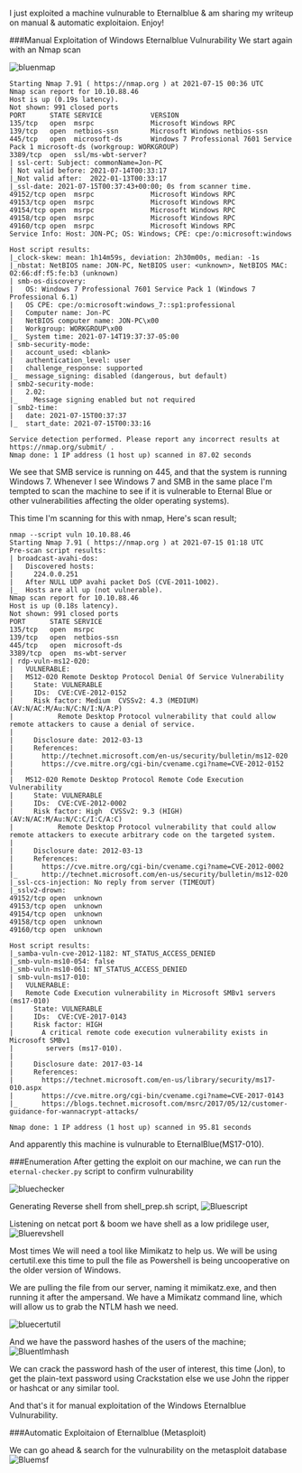 I just exploited a machine vulnurable to Eternalblue & am sharing my writeup on manual & automatic exploitaion. Enjoy!


###Manual Exploitation of Windows Eternalblue Vulnurability 
We start again with an Nmap scan 


![bluenmap](https://user-images.githubusercontent.com/64267672/125712269-7fb1a602-73dd-4f6f-8f98-49c800abe00d.png)

```nmap -A 10.10.88.46
Starting Nmap 7.91 ( https://nmap.org ) at 2021-07-15 00:36 UTC
Nmap scan report for 10.10.88.46
Host is up (0.19s latency).
Not shown: 991 closed ports
PORT      STATE SERVICE            VERSION
135/tcp   open  msrpc              Microsoft Windows RPC
139/tcp   open  netbios-ssn        Microsoft Windows netbios-ssn
445/tcp   open  microsoft-ds       Windows 7 Professional 7601 Service Pack 1 microsoft-ds (workgroup: WORKGROUP)
3389/tcp  open  ssl/ms-wbt-server?
| ssl-cert: Subject: commonName=Jon-PC
| Not valid before: 2021-07-14T00:33:17
|_Not valid after:  2022-01-13T00:33:17
|_ssl-date: 2021-07-15T00:37:43+00:00; 0s from scanner time.
49152/tcp open  msrpc              Microsoft Windows RPC
49153/tcp open  msrpc              Microsoft Windows RPC
49154/tcp open  msrpc              Microsoft Windows RPC
49158/tcp open  msrpc              Microsoft Windows RPC
49160/tcp open  msrpc              Microsoft Windows RPC
Service Info: Host: JON-PC; OS: Windows; CPE: cpe:/o:microsoft:windows

Host script results:
|_clock-skew: mean: 1h14m59s, deviation: 2h30m00s, median: -1s
|_nbstat: NetBIOS name: JON-PC, NetBIOS user: <unknown>, NetBIOS MAC: 02:66:df:f5:fe:b3 (unknown)
| smb-os-discovery: 
|   OS: Windows 7 Professional 7601 Service Pack 1 (Windows 7 Professional 6.1)
|   OS CPE: cpe:/o:microsoft:windows_7::sp1:professional
|   Computer name: Jon-PC
|   NetBIOS computer name: JON-PC\x00
|   Workgroup: WORKGROUP\x00
|_  System time: 2021-07-14T19:37:37-05:00
| smb-security-mode: 
|   account_used: <blank>
|   authentication_level: user
|   challenge_response: supported
|_  message_signing: disabled (dangerous, but default)
| smb2-security-mode: 
|   2.02: 
|_    Message signing enabled but not required
| smb2-time: 
|   date: 2021-07-15T00:37:37
|_  start_date: 2021-07-15T00:33:16

Service detection performed. Please report any incorrect results at https://nmap.org/submit/ .
Nmap done: 1 IP address (1 host up) scanned in 87.02 seconds
```

We see that SMB service is running on 445, and that the system is running Windows 7.  Whenever I see Windows 7 and SMB in the same place I'm tempted to scan the machine to see if it is vulnerable to Eternal Blue or other vulnerabilities affecting the older operating systems).

This time I'm scanning for this with nmap,
Here's scan result;

```
nmap --script vuln 10.10.88.46
Starting Nmap 7.91 ( https://nmap.org ) at 2021-07-15 01:18 UTC
Pre-scan script results:
| broadcast-avahi-dos: 
|   Discovered hosts:
|     224.0.0.251
|   After NULL UDP avahi packet DoS (CVE-2011-1002).
|_  Hosts are all up (not vulnerable).
Nmap scan report for 10.10.88.46
Host is up (0.18s latency).
Not shown: 991 closed ports
PORT      STATE SERVICE
135/tcp   open  msrpc
139/tcp   open  netbios-ssn
445/tcp   open  microsoft-ds
3389/tcp  open  ms-wbt-server
| rdp-vuln-ms12-020: 
|   VULNERABLE:
|   MS12-020 Remote Desktop Protocol Denial Of Service Vulnerability
|     State: VULNERABLE
|     IDs:  CVE:CVE-2012-0152
|     Risk factor: Medium  CVSSv2: 4.3 (MEDIUM) (AV:N/AC:M/Au:N/C:N/I:N/A:P)
|           Remote Desktop Protocol vulnerability that could allow remote attackers to cause a denial of service.
|           
|     Disclosure date: 2012-03-13
|     References:
|       http://technet.microsoft.com/en-us/security/bulletin/ms12-020
|       https://cve.mitre.org/cgi-bin/cvename.cgi?name=CVE-2012-0152
|   
|   MS12-020 Remote Desktop Protocol Remote Code Execution Vulnerability
|     State: VULNERABLE
|     IDs:  CVE:CVE-2012-0002
|     Risk factor: High  CVSSv2: 9.3 (HIGH) (AV:N/AC:M/Au:N/C:C/I:C/A:C)
|           Remote Desktop Protocol vulnerability that could allow remote attackers to execute arbitrary code on the targeted system.
|           
|     Disclosure date: 2012-03-13
|     References:
|       https://cve.mitre.org/cgi-bin/cvename.cgi?name=CVE-2012-0002
|_      http://technet.microsoft.com/en-us/security/bulletin/ms12-020
|_ssl-ccs-injection: No reply from server (TIMEOUT)
|_sslv2-drown: 
49152/tcp open  unknown
49153/tcp open  unknown
49154/tcp open  unknown
49158/tcp open  unknown
49160/tcp open  unknown

Host script results:
|_samba-vuln-cve-2012-1182: NT_STATUS_ACCESS_DENIED
|_smb-vuln-ms10-054: false
|_smb-vuln-ms10-061: NT_STATUS_ACCESS_DENIED
| smb-vuln-ms17-010: 
|   VULNERABLE:
|   Remote Code Execution vulnerability in Microsoft SMBv1 servers (ms17-010)
|     State: VULNERABLE
|     IDs:  CVE:CVE-2017-0143
|     Risk factor: HIGH
|       A critical remote code execution vulnerability exists in Microsoft SMBv1
|        servers (ms17-010).
|           
|     Disclosure date: 2017-03-14
|     References:
|       https://technet.microsoft.com/en-us/library/security/ms17-010.aspx
|       https://cve.mitre.org/cgi-bin/cvename.cgi?name=CVE-2017-0143
|_      https://blogs.technet.microsoft.com/msrc/2017/05/12/customer-guidance-for-wannacrypt-attacks/

Nmap done: 1 IP address (1 host up) scanned in 95.81 seconds
```
And apparently this machine is vulnurable to EternalBlue(MS17-010).

###Enumeration
After getting the exploit on our machine, we can run the ```eternal-checker.py``` script to confirm vulnurability 

![bluechecker](https://user-images.githubusercontent.com/64267672/125713974-8249bda5-cc76-4bfe-ab5b-24371f39f65f.png)

Generating Reverse shell from shell_prep.sh script,
![Bluescript](https://user-images.githubusercontent.com/64267672/125715717-f7419220-2721-4eff-bbf0-c3d69023365d.png)


Listening on netcat port & boom we have shell as a low pridilege user,
![Bluerevshell](https://user-images.githubusercontent.com/64267672/125716045-2bf5e755-cd4c-42bf-ad76-078e69ceb348.png)

Most times We will need a tool like Mimikatz to help us. We will be using certutil.exe this time to pull the file as Powershell is being uncooperative on the older version of Windows.

We are pulling the file from our server, naming it mimikatz.exe, and then running it after the ampersand. We have a Mimikatz command line, which will allow us to grab the NTLM hash we need.

![bluecertutil](https://user-images.githubusercontent.com/64267672/125717997-0864f234-890e-45eb-87ff-7fe9fb23b2d2.png)

And we have the password hashes of the users of the machine;
![Bluentlmhash](https://user-images.githubusercontent.com/64267672/125718457-f78ec0d0-d8a1-4572-8d61-5ddc6eae7a19.png)

We can crack the password hash of the user of interest, this time (Jon), to get the plain-text password using Crackstation else we use John the ripper or hashcat or any similar tool.

And that's it for manual exploitation of the Windows Eternalblue Vulnurability.


###Automatic Exploitaion of Eternalblue (Metasploit)

We can go ahead & search for the vulnurability on the metasploit database 
![Bluemsf](https://user-images.githubusercontent.com/64267672/125719894-e2068f0f-ab1b-4935-bd7d-692e2aa12828.png)
